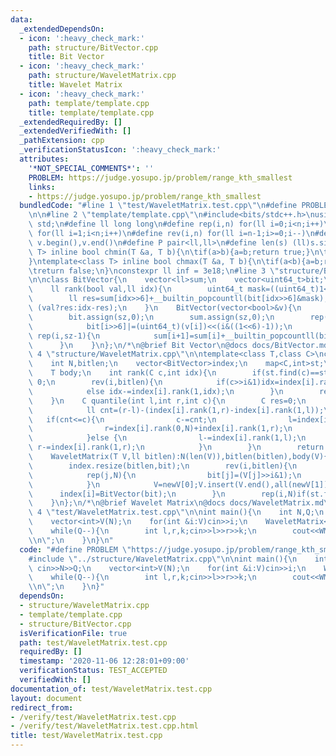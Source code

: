 ```yaml
---
data:
  _extendedDependsOn:
  - icon: ':heavy_check_mark:'
    path: structure/BitVector.cpp
    title: Bit Vector
  - icon: ':heavy_check_mark:'
    path: structure/WaveletMatrix.cpp
    title: Wavelet Matrix
  - icon: ':heavy_check_mark:'
    path: template/template.cpp
    title: template/template.cpp
  _extendedRequiredBy: []
  _extendedVerifiedWith: []
  _pathExtension: cpp
  _verificationStatusIcon: ':heavy_check_mark:'
  attributes:
    '*NOT_SPECIAL_COMMENTS*': ''
    PROBLEM: https://judge.yosupo.jp/problem/range_kth_smallest
    links:
    - https://judge.yosupo.jp/problem/range_kth_smallest
  bundledCode: "#line 1 \"test/WaveletMatrix.test.cpp\"\n#define PROBLEM \"https://judge.yosupo.jp/problem/range_kth_smallest\"\
    \n\n#line 2 \"template/template.cpp\"\n#include<bits/stdc++.h>\nusing namespace\
    \ std;\n#define ll long long\n#define rep(i,n) for(ll i=0;i<n;i++)\n#define REP(i,n)\
    \ for(ll i=1;i<n;i++)\n#define rev(i,n) for(ll i=n-1;i>=0;i--)\n#define all(v)\
    \ v.begin(),v.end()\n#define P pair<ll,ll>\n#define len(s) (ll)s.size()\n \ntemplate<class\
    \ T> inline bool chmin(T &a, T b){\n\tif(a>b){a=b;return true;}\n\treturn false;\n\
    }\ntemplate<class T> inline bool chmax(T &a, T b){\n\tif(a<b){a=b;return true;}\n\
    \treturn false;\n}\nconstexpr ll inf = 3e18;\n#line 3 \"structure/BitVector.cpp\"\
    \n\nclass BitVector{\n    vector<ll>sum;\n    vector<uint64_t>bit;\npublic:\n\
    \    ll rank(bool val,ll idx){\n        uint64_t mask=((uint64_t)1<<(idx&((1<<6)-1)))-1;\n\
    \        ll res=sum[idx>>6]+__builtin_popcountll(bit[idx>>6]&mask);\n        return\
    \ (val?res:idx-res);\n    }\n    BitVector(vector<bool>&v){\n        ll sz=(len(v)>>6)+1;\n\
    \        bit.assign(sz,0);\n        sum.assign(sz,0);\n        rep(i,len(v)){\n\
    \            bit[i>>6]|=(uint64_t)(v[i])<<(i&((1<<6)-1));\n        }\n       \
    \ rep(i,sz-1){\n            sum[i+1]=sum[i]+__builtin_popcountll(bit[i]);\n  \
    \      }\n    }\n};\n/*\n@brief Bit Vector\n@docs docs/BitVector.md\n*/\n#line\
    \ 4 \"structure/WaveletMatrix.cpp\"\n\ntemplate<class T,class C>\nclass WaveletMatrix{\n\
    \    int N,bitlen;\n    vector<BitVector>index;\n    map<C,int>st;\npublic:\n\
    \    T body;\n    int rank(C c,int idx){\n        if(st.find(c)==st.end())return\
    \ 0;\n        rev(i,bitlen){\n            if(c>>i&1)idx=index[i].rank(1,idx)+index[i].rank(0,N);\n\
    \            else idx-=index[i].rank(1,idx);\n        }\n        return max(0,idx-st[c]);\n\
    \    }\n    C quantile(int l,int r,int c){\n        C res=0;\n        rev(i,bitlen){\n\
    \            ll cnt=(r-l)-(index[i].rank(1,r)-index[i].rank(1,l));\n         \
    \   if(cnt<=c){\n                c-=cnt;\n                l=index[i].rank(0,N)+index[i].rank(1,l);\n\
    \                r=index[i].rank(0,N)+index[i].rank(1,r);\n                res+=1ll<<i;\n\
    \            }else {\n                l-=index[i].rank(1,l);\n               \
    \ r-=index[i].rank(1,r);\n            }\n        }\n        return res;\n    }\n\
    \    WaveletMatrix(T V,ll bitlen):N(len(V)),bitlen(bitlen),body(V){\n        vector<bool>bit(N);\n\
    \        index.resize(bitlen,bit);\n        rev(i,bitlen){\n            T newV[2];\n\
    \            rep(j,N){\n                bit[j]=(V[j]>>i&1);\n                newV[V[j]>>i&1].push_back(V[j]);\n\
    \            }\n            V=newV[0];V.insert(V.end(),all(newV[1]));\n      \
    \      index[i]=BitVector(bit);\n        }\n        rep(i,N)if(st.find(V[i])==st.end())st[V[i]]=i;\n\
    \    }\n};\n/*\n@brief Wavelet Matrix\n@docs docs/WaveletMatrix.md\n*/\n#line\
    \ 4 \"test/WaveletMatrix.test.cpp\"\n\nint main(){\n    int N,Q;\n    cin>>N>>Q;\n\
    \    vector<int>V(N);\n    for(int &i:V)cin>>i;\n    WaveletMatrix<vector<int>,int>WM(V,30);\n\
    \    while(Q--){\n        int l,r,k;cin>>l>>r>>k;\n        cout<<WM.quantile(l,r,k)<<\"\
    \\n\";\n    }\n}\n"
  code: "#define PROBLEM \"https://judge.yosupo.jp/problem/range_kth_smallest\"\n\n\
    #include \"../structure/WaveletMatrix.cpp\"\n\nint main(){\n    int N,Q;\n   \
    \ cin>>N>>Q;\n    vector<int>V(N);\n    for(int &i:V)cin>>i;\n    WaveletMatrix<vector<int>,int>WM(V,30);\n\
    \    while(Q--){\n        int l,r,k;cin>>l>>r>>k;\n        cout<<WM.quantile(l,r,k)<<\"\
    \\n\";\n    }\n}"
  dependsOn:
  - structure/WaveletMatrix.cpp
  - template/template.cpp
  - structure/BitVector.cpp
  isVerificationFile: true
  path: test/WaveletMatrix.test.cpp
  requiredBy: []
  timestamp: '2020-11-06 12:28:01+09:00'
  verificationStatus: TEST_ACCEPTED
  verifiedWith: []
documentation_of: test/WaveletMatrix.test.cpp
layout: document
redirect_from:
- /verify/test/WaveletMatrix.test.cpp
- /verify/test/WaveletMatrix.test.cpp.html
title: test/WaveletMatrix.test.cpp
---
```


